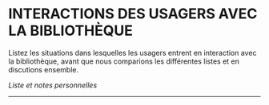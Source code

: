 # INTERACTIONS DES USAGERS AVEC LA BIBLIOTHÈQUE

Listez les situations dans lesquelles les usagers entrent en interaction avec la bibliothèque, avant que nous comparions les différentes listes et en discutions ensemble.

*Liste et notes personnelles*
___
